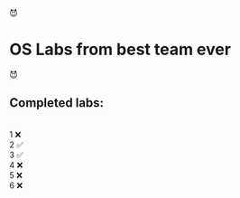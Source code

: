 :smiling_imp: <strong><h1>OS Labs from best team ever</h1></strong> :smiling_imp: <br />
<strong><h2>Completed labs:</h2></strong><br />
1 :x: <br />
2 :white_check_mark: <br />
3 :white_check_mark: <br />
4 :x: <br />
5 :x: <br />
6 :x: <br />
